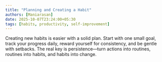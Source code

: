 ```yaml
---
title: "Planning and Creating a Habit"
authors: [Maniarasan]
date: 2025-10-07T23:24:00+05:30
tags: [habits, productivity, self-improvement]
---
```

Creating new habits is easier with a solid plan. Start with one small goal, track your progress daily, reward yourself for consistency, and be gentle with setbacks. The real key is persistence—turn actions into routines, routines into habits, and habits into change.
